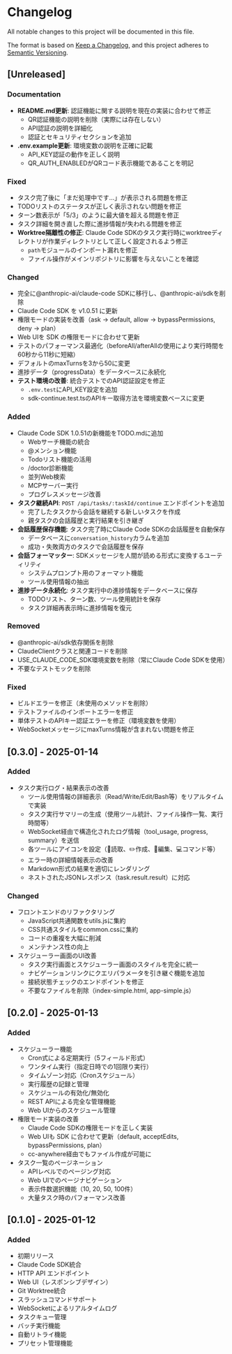 # Changelog

All notable changes to this project will be documented in this file.

The format is based on [Keep a Changelog](https://keepachangelog.com/en/1.0.0/),
and this project adheres to [Semantic Versioning](https://semver.org/spec/v2.0.0.html).

## [Unreleased]

### Documentation
- **README.md更新**: 認証機能に関する説明を現在の実装に合わせて修正
  - QR認証機能の説明を削除（実際には存在しない）
  - API認証の説明を詳細化
  - 認証とセキュリティセクションを追加
- **.env.example更新**: 環境変数の説明を正確に記載
  - API_KEY認証の動作を正しく説明
  - QR_AUTH_ENABLEDがQRコード表示機能であることを明記

### Fixed
- タスク完了後に「まだ処理中です...」が表示される問題を修正
- TODOリストのステータスが正しく表示されない問題を修正
- ターン数表示が「5/3」のように最大値を超える問題を修正
- タスク詳細を開き直した際に進捗情報が失われる問題を修正
- **Worktree隔離性の修正**: Claude Code SDKのタスク実行時にworktreeディレクトリが作業ディレクトリとして正しく設定されるよう修正
  - `path`モジュールのインポート漏れを修正
  - ファイル操作がメインリポジトリに影響を与えないことを確認

### Changed
- 完全に@anthropic-ai/claude-code SDKに移行し、@anthropic-ai/sdkを削除
- Claude Code SDK を v1.0.51 に更新
- 権限モードの実装を改善（ask → default, allow → bypassPermissions, deny → plan）
- Web UIを SDK の権限モードに合わせて更新
- テストのパフォーマンス最適化（beforeAll/afterAllの使用により実行時間を60秒から11秒に短縮）
- デフォルトのmaxTurnsを3から50に変更
- 進捗データ（progressData）をデータベースに永続化
- **テスト環境の改善**: 統合テストでのAPI認証設定を修正
  - `.env.test`にAPI_KEY設定を追加
  - sdk-continue.test.tsのAPIキー取得方法を環境変数ベースに変更

### Added
- Claude Code SDK 1.0.51の新機能をTODO.mdに追加
  - Webサーチ機能の統合
  - @メンション機能
  - Todoリスト機能の活用
  - /doctor診断機能
  - 並列Web検索
  - MCPサーバー実行
  - プログレスメッセージ改善
- **タスク継続API**: `POST /api/tasks/:taskId/continue` エンドポイントを追加
  - 完了したタスクから会話を継続する新しいタスクを作成
  - 親タスクの会話履歴と実行結果を引き継ぎ
- **会話履歴保存機能**: タスク完了時にClaude Code SDKの会話履歴を自動保存
  - データベースに`conversation_history`カラムを追加
  - 成功・失敗両方のタスクで会話履歴を保存
- **会話フォーマッター**: SDKメッセージを人間が読める形式に変換するユーティリティ
  - システムプロンプト用のフォーマット機能
  - ツール使用情報の抽出
- **進捗データ永続化**: タスク実行中の進捗情報をデータベースに保存
  - TODOリスト、ターン数、ツール使用統計を保存
  - タスク詳細再表示時に進捗情報を復元

### Removed
- @anthropic-ai/sdk依存関係を削除
- ClaudeClientクラスと関連コードを削除
- USE_CLAUDE_CODE_SDK環境変数を削除（常にClaude Code SDKを使用）
- 不要なテストモックを削除

### Fixed
- ビルドエラーを修正（未使用のメソッドを削除）
- テストファイルのインポートエラーを修正
- 単体テストのAPIキー認証エラーを修正（環境変数を使用）
- WebSocketメッセージにmaxTurns情報が含まれない問題を修正

## [0.3.0] - 2025-01-14

### Added
- タスク実行ログ・結果表示の改善
  - ツール使用情報の詳細表示（Read/Write/Edit/Bash等）をリアルタイムで実装
  - タスク実行サマリーの生成（使用ツール統計、ファイル操作一覧、実行時間等）
  - WebSocket経由で構造化されたログ情報（tool_usage, progress, summary）を送信
  - 各ツールにアイコンを設定（📖読取、✏️作成、📝編集、💻コマンド等）
  - エラー時の詳細情報表示の改善
  - Markdown形式の結果を適切にレンダリング
  - ネストされたJSONレスポンス（task.result.result）に対応

### Changed
- フロントエンドのリファクタリング
  - JavaScript共通関数をutils.jsに集約
  - CSS共通スタイルをcommon.cssに集約
  - コードの重複を大幅に削減
  - メンテナンス性の向上
- スケジューラー画面のUI改善
  - タスク実行画面とスケジューラー画面のスタイルを完全に統一
  - ナビゲーションリンクにクエリパラメータを引き継ぐ機能を追加
  - 接続状態チェックのエンドポイントを修正
  - 不要なファイルを削除（index-simple.html, app-simple.js）

## [0.2.0] - 2025-01-13

### Added
- スケジューラー機能
  - Cron式による定期実行（5フィールド形式）
  - ワンタイム実行（指定日時での1回限り実行）
  - タイムゾーン対応（Cronスケジュール）
  - 実行履歴の記録と管理
  - スケジュールの有効化/無効化
  - REST APIによる完全な管理機能
  - Web UIからのスケジュール管理
- 権限モード実装の改善
  - Claude Code SDKの権限モードを正しく実装
  - Web UIも SDK に合わせて更新（default, acceptEdits, bypassPermissions, plan）
  - cc-anywhere経由でもファイル作成が可能に
- タスク一覧のページネーション
  - APIレベルでのページング対応
  - Web UIでのページナビゲーション
  - 表示件数選択機能（10, 20, 50, 100件）
  - 大量タスク時のパフォーマンス改善

## [0.1.0] - 2025-01-12

### Added
- 初期リリース
- Claude Code SDK統合
- HTTP API エンドポイント
- Web UI（レスポンシブデザイン）
- Git Worktree統合
- スラッシュコマンドサポート
- WebSocketによるリアルタイムログ
- タスクキュー管理
- バッチ実行機能
- 自動リトライ機能
- プリセット管理機能
